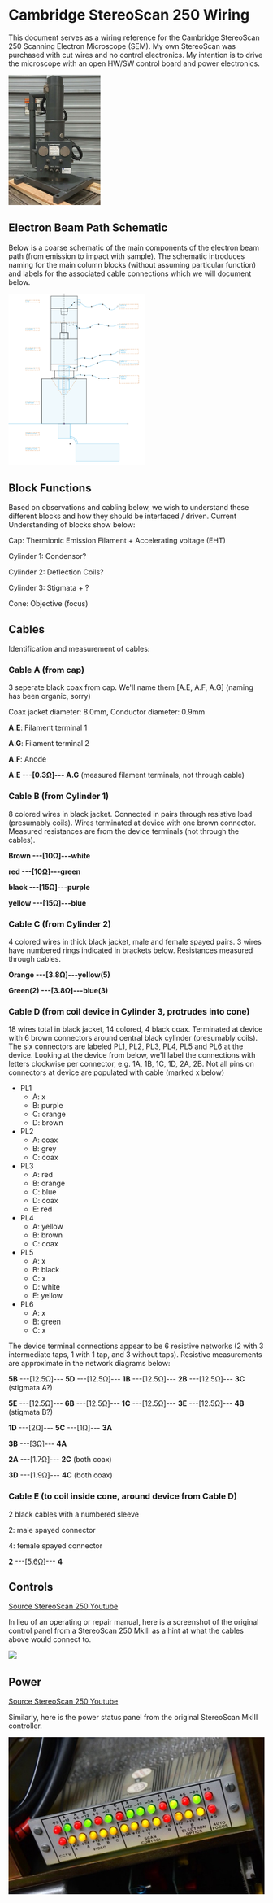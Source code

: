 # Cambridge StereoScan 250 Wiring

This document serves as a wiring reference for the Cambridge StereoScan 250 Scanning Electron Microscope (SEM). My own StereoScan was purchased with cut wires and no control electronics. My intention is to drive the microscope with an open HW/SW control board and power electronics.

<img src="stereoscan.jpg" style="zoom:25%;" >

## Electron Beam Path Schematic

Below is a coarse schematic of the main components of the electron beam path (from emission to impact with sample). The schematic introduces naming for the main column blocks (without assuming particular function) and labels for the associated cable connections which we will document below.



<img src="schematic.png" alt="Schematic" style="zoom: 33%;" />

## Block Functions

Based on observations and cabling below, we wish to understand these different blocks and how they should be interfaced / driven. Current Understanding of blocks show below:



Cap: Thermionic Emission Filament + Accelerating voltage (EHT)

Cylinder 1: Condensor?

Cylinder 2: Deflection Coils?

Cylinder 3: Stigmata + ?

Cone: Objective (focus)



## Cables

Identification and measurement of cables:

### Cable A (from cap)

3 seperate black coax from cap. We'll name them [A.E, A.F, A.G] (naming has been organic, sorry)

Coax jacket diameter: 8.0mm, Conductor diameter: 0.9mm

**A.E**: Filament terminal 1

**A.G**: Filament terminal 2

**A.F**: Anode



**A.E ---[0.3Ω]--- A.G** (measured filament  terminals, not through cable)



### Cable B (from Cylinder 1)

8 colored wires in black jacket. Connected in pairs through resistive load (presumably coils). Wires terminated at device with one brown connector. Measured resistances are from the device terminals (not through the cables).

**Brown ---[10Ω]---white**

**red ---[10Ω]---green**

**black ---[15Ω]---purple**

**yellow ---[15Ω]---blue**



### Cable C (from Cylinder 2)

4 colored wires in thick black jacket, male and female spayed pairs. 3 wires have numbered rings indicated in brackets below. Resistances measured through cables.

**Orange ---[3.8Ω]---yellow(5)**

**Green(2) ---[3.8Ω]---blue(3)**



### Cable D (from coil device in Cylinder 3, protrudes into cone)

18 wires total in black jacket, 14 colored, 4 black coax. Terminated at device with 6 brown connectors around central black cylinder (presumably coils). The six connectors are labeled PL1, PL2, PL3, PL4, PL5 and PL6 at the device. Looking at the device from below, we'll label the connections with letters clockwise per connector, e.g. 1A, 1B, 1C, 1D, 2A, 2B. Not all pins on connectors at device are populated with cable (marked x below)

* PL1
  * A: x
  * B: purple
  * C: orange
  * D: brown
* PL2
  * A: coax
  * B: grey
  * C: coax
* PL3
  * A: red
  * B: orange
  * C: blue
  * D: coax
  * E: red
* PL4
  * A: yellow
  * B: brown
  * C: coax
* PL5
  * A: x
  * B: black
  * C: x
  * D: white
  * E: yellow
* PL6
  * A: x
  * B: green
  * C: x



The device terminal connections appear to be 6 resistive networks (2 with 3 intermediate taps, 1 with 1 tap, and 3 without taps). Resistive measurements are approximate in the network diagrams below:

**5B** ---[12.5Ω]--- **5D** ---[12.5Ω]--- **1B** ---[12.5Ω]--- **2B** ---[12.5Ω]--- **3C** (stigmata A?)

**5E** ---[12.5Ω]--- **6B** ---[12.5Ω]--- **1C** ---[12.5Ω]--- **3E** ---[12.5Ω]--- **4B** (stigmata B?)

**1D** ---[2Ω]--- **5C** ---[1Ω]--- **3A**

**3B** ---[3Ω]--- **4A**

**2A** ---[1.7Ω]--- **2C** (both coax)

**3D** ---[1.9Ω]--- **4C** (both coax)



### Cable E (to coil inside cone, around device from Cable D)

2 black cables with a numbered sleeve

2: male spayed connector

4: female spayed connector

**2** ---[5.6Ω]--- **4**



## Controls

[Source StereoScan 250 Youtube](https://www.youtube.com/watch?v=E9pEZvchzuI)

In lieu of an operating or repair manual, here is a screenshot of the original control panel from a StereoScan 250 MkIII as a hint at what the cables above would connect to. 

<img src="controls.png">



## Power

[Source StereoScan 250 Youtube](https://www.youtube.com/watch?v=E9pEZvchzuI)

Similarly, here is the power status panel from the original StereoScan MkIII controller.

<img src="power_status.jpg">


